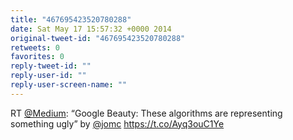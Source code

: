 ```yaml
---
title: "467695423520780288"
date: Sat May 17 15:57:32 +0000 2014
original-tweet-id: "467695423520780288"
retweets: 0
favorites: 0
reply-tweet-id: ""
reply-user-id: ""
reply-user-screen-name: ""
---
```

RT <a href="https://twitter.com/Medium">@Medium</a>: “Google Beauty: These algorithms are representing something ugly” by <a href="https://twitter.com/jomc">@jomc</a> <a href="https://t.co/Ayq3ouC1Ye">https://t.co/Ayq3ouC1Ye</a>

